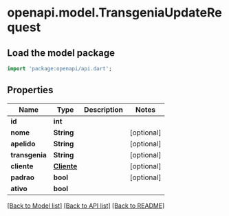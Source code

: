 # openapi.model.TransgeniaUpdateRequest

## Load the model package
```dart
import 'package:openapi/api.dart';
```

## Properties
Name | Type | Description | Notes
------------ | ------------- | ------------- | -------------
**id** | **int** |  | 
**nome** | **String** |  | [optional] 
**apelido** | **String** |  | [optional] 
**transgenia** | **String** |  | [optional] 
**cliente** | [**Cliente**](Cliente.md) |  | [optional] 
**padrao** | **bool** |  | [optional] 
**ativo** | **bool** |  | 

[[Back to Model list]](../README.md#documentation-for-models) [[Back to API list]](../README.md#documentation-for-api-endpoints) [[Back to README]](../README.md)


